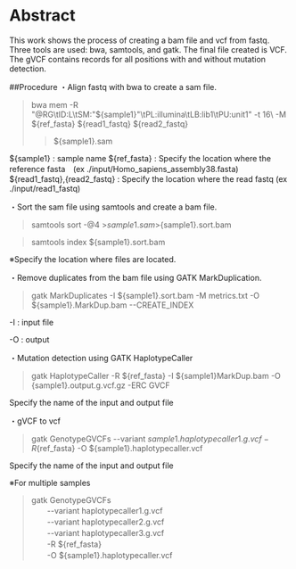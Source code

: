 # Abstract 
This work shows the process of creating a bam file and vcf from fastq.
Three tools are used: bwa, samtools, and gatk.
The final file created is VCF.
The gVCF contains records for all positions with and without mutation detection.

##Procedure
・Align fastq with bwa to create a sam file.
 
>bwa mem -R "@RG\tID:L\tSM:"${sample1}"\tPL:illumina\tLB:lib1\tPU:unit1" -t 16\ 
> -M ${ref_fasta}
>   ${read1_fastq} 
>   ${read2_fastq}
>   >${sample1}.sam
 
${sample1} : sample name
${ref_fasta} : Specify the location where the reference fasta　(ex ./input/Homo_sapiens_assembly38.fasta)
${read1_fastq},{read2_fastq} : Specify the location where the read fastq (ex ./input/read1_fastq)

・Sort the sam file using samtools and create a bam file.

>samtools sort -@4 >${sample1}.sam>${sample1}.sort.bam
 
>samtools index ${sample1}.sort.bam
 
※Specify the location where files are located.

・Remove duplicates from the bam file using GATK MarkDuplication.
 
>gatk  MarkDuplicates   -I ${sample1}.sort.bam -M metrics.txt 
>-O ${sample1}.MarkDup.bam --CREATE_INDEX

-I : input file

-O : output 


・Mutation detection using GATK HaplotypeCaller
>gatk HaplotypeCaller -R ${ref_fasta} 
>-I ${sample1}MarkDup.bam 
>-O {sample1}.output.g.vcf.gz -ERC GVCF

Specify the name of the input and output file


・gVCF to vcf
>gatk GenotypeGVCFs --variant ${sample1}.haplotypecaller1.g.vcf 
>-R　${ref_fasta} 
>-O ${sample1}.haplotypecaller.vcf

Specify the name of the input and output file

※For multiple samples

>gatk GenotypeGVCFs \
　　--variant haplotypecaller1.g.vcf \
　　--variant haplotypecaller2.g.vcf \
　　--variant haplotypecaller3.g.vcf \
　　-R ${ref_fasta} \
　　-O ${sample1}.haplotypecaller.vcf
